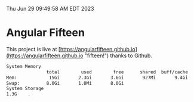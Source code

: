 Thu Jun 29 09:49:58 AM EDT 2023

# Angular Fifteen


This project is live at [https://angularfifteen.github.io](https://angularfifteen.github.io "fifteen!") thanks to Github.

```bash
System Memory
               total        used        free      shared  buff/cache   available
Mem:            15Gi       2.3Gi       3.6Gi       927Mi       9.4Gi        11Gi
Swap:          8.0Gi       1.0Mi       8.0Gi
System Storage
1.3G	.
```
```bash
